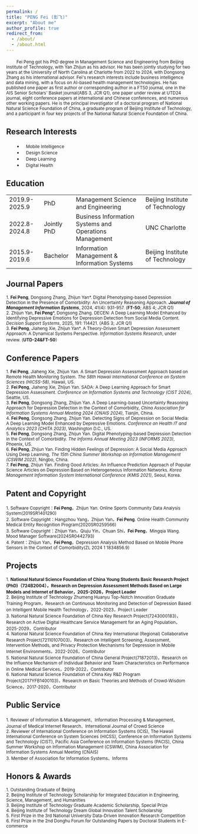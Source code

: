 ```yaml
---
permalink: /
title: "PENG Fei (彭飞)"
excerpt: "About me"
author_profile: true
redirect_from: 
  - /about/
  - /about.html
---
```

&emsp;&emsp;<small>Fei Peng got his PhD degree in Management Science and Engineering from Beijing Institute of Technology, with Yan Zhijun as his advisor. He has been jointly studying for two years at the University of North Carolina at Charlotte from 2022 to 2024, with Dongsong Zhang as his international advisor. Fei's research interests include business intelligence and data mining, with a focus on AI-based health management technologies. He has published one paper as first author or corresponding author in a FT50 journal, one in the AIS Senior Scholars' Basket journal(ABS 3, JCR Q1), one paper under review at UTD24 journal, eight conference papers at international and Chinese conferences, and numerous other working papers. He is the principal investigator of a doctoral program of National Natural Science Foundation of China, a graduate program of Beijing Institute of Technology, and a participant in four key projects of the National Natural Science Foundation of China.</small><br>


Research Interests
------
&emsp;&emsp;• &emsp;<small>Mobile Intelligence</small><br>
&emsp;&emsp;• &emsp;<small>Design Science</small><br>
&emsp;&emsp;• &emsp;<small>Deep Learning</small><br>
&emsp;&emsp;• &emsp;<small>Digital Health</small><br>

Education
------
<table style="border: none;">
  <tr><td style="border: none;">2019.9-2025.9</td><td style="border: none;">PhD</td><td style="border: none;">Management Science and Engineering</td><td style="border: none;">Beijing Institute of Technology</td></tr>
  <tr><td style="border: none;">2022.8-2024.8</td><td style="border: none;">Jointly PhD</td><td style="border: none;">Business Information Systems and Operations Management</td><td style="border: none;">UNC Charlotte</td></tr>
  <tr><td style="border: none;">2015.9-2019.6</td><td style="border: none;">Bachelor</td><td style="border: none;">Information Management & Information Systems</td><td style="border: none;">Beijing Institute of Technology</td></tr>
</table>

Journal Papers
------
<small>1. **Fei Peng**, Dongsong Zhang, Zhijun Yan*. Digital Phenotyping-based Depression Detection in the Presence of Comorbidity: An Uncertainty Reasoning Approach. _**Journal of Management Information Systems**_, 2024, 41(4): 931-957. (**FT-50**; ABS 4; JCR Q1)</small><br>
<small>2. Zhijun Yan, **Fei Peng***, Dongsong Zhang. DECEN: A Deep Learning Model Enhanced by Identifying Depressive Emotions for Depression Detection from Social Media Content. _Decision Support Systems_, 2025, 191: 114421. (ABS 3; JCR Q1)</small><br>
<small>3. **Fei Peng**, Jiaheng Xie, Zhijun Yan*. A Theory-Driven Smart Depression Assessment Approach: A Dynamical Systems Perspective. _Information Systems Research_, under review. (**UTD-24&FT-50**）</small><br>

Conference Papers
------
<small>1. **Fei Peng**, Jiaheng Xie, Zhijun Yan. A Smart Depression Assessment Approach based on Remote Health Monitoring System. *The 58th Hawaii International Conference on System Sciences (HICSS-58)*, Hawaii, US.</small><br>
<small>2. **Fei Peng**, Jiaheng Xie, Zhijun Yan. SADA: A Deep Learning Approach for Smart Depression Assessment. *Conference on Information Systems and Technology (CIST 2024)*, Seattle, US.</small><br>
<small>3. **Fei Peng**, Dongsong Zhang, Zhijun Yan. A Deep Learning-based Uncertainty Reasoning Approach for Depression Detection in the Context of Comorbidity, *China Association for Information Systems Annual Meeting 2024 (CNAIS 2024)*, Tianjin, China.</small><br>
<small>4. **Fei Peng**, Dongsong Zhang, Zhijun Yan. Detecting Signs of Depression on Social Media: A Deep Learning Model Enhanced by Depressive Emotions. *Conference on Health IT and Analytics 2023 (CHITA 2023)*, Washington D.C., US.</small><br>
<small>5. **Fei Peng**, Dongsong Zhang, Zhijun Yan. Digital Phenotyping-based Depression Detection in the Context of Comorbidity. *The Informs Annual Meeting 2023 (INFORMS 2023)*, Phoenix, US.</small><br>
<small>6. **Fei Peng**, Zhijun Yan. Finding Hidden Feelings of Depression: A Social Media Approach Using Deep Learning, *The 15th China Summer Workshop on Information Management (CSWIM 2022)*, Ningbo, China.</small><br>
<small>7. **Fei Peng**, Zhijun Yan. Finding Good Articles: An Influence Prediction Approach of Popular Science Articles on Depression Based on Heterogeneous Information Networks. *Korea Management Information System International Conference (KMIS 2021)*, Seoul, Korea.</small><br>

Patent and Copyright
------
<small>1. Software Copyright：**Fei Peng**，Zhijun Yan. Online Sports Community Data Analysis System(2019SR1401290)</small><br>
<small>2. Software Copyright：Hangzhou Yang，Zhijun Yan，**Fei Peng**. Online Health Community Medical Entity Recognition Program(2020SR0259566)</small><br>
<small>3. Software Copyright：Zhijun Yan，Qiuju Yin，Chuan Shi，**Fei Peng**，Mingqia Wang. Mood Manager Software(2024SR0442793)</small><br>
<small>4. Patent：Zhijun Yan，**Fei Peng**，Depression Analysis Method Based on Mobile Phone Sensors in the Context of Comorbidity(ZL 2024 1 1834856.9)</small>

Projects
------
<small>1. **National Natural Science Foundation of China Young Students Basic Research Project (PhD)（724B2004），Research on Depression Assessment Methods Based on Large Models and Internet of Behavior，2025-2026，Project Leader**</small><br>
<small>2. Beijing Institute of Technology Zhumeng Huanyu Top-Notch Innovation Graduate Training Program，Research on Continuous Monitoring and Detection of Depression Based on Intelligent Mobile Health Technology，2022-2023，Project Leader</small><br>
<small>3. National Natural Science Foundation of China Key Research Project(7243000183)，Research on Active Digital Healthcare Service Management for an Aging Population，2025-2029，Contributor</small><br>
<small>4. National Natural Science Foundation of China Key International (Regional) Collaborative Research Project(72110107003)，Research on Intelligent Screening, Assessment, Intervention Methods, and Privacy Protection Mechanisms for Depression in Mobile Internet Environments，2022-2026，Contributor</small><br>
<small>5. National Natural Science Foundation of China General Project(71872013)，Research on the Influence Mechanism of Individual Behavior and Team Characteristics on Performance in Online Medical Services，2019-2022，Contributor</small><br>
<small>6. National Natural Science Foundation of China Key R&D Program Project(2017YFB1400103)，Research on Basic Theories and Methods of Crowd-Wisdom Science，2017-2020，Contributor</small>

Public Service
------
<small>1. Reviewer of Information & Management、Information Processing & Management、Journal of Medical Internet Research、International Journal of Crowd Science</small><br>
<small>2. Reviewer of International Conference on Information Systems (ICIS), The Hawaii International Conference on System Sciences (HICSS), Conference on Information Systems and Technology (CIST), Pacific Asia Conference on Information Systems (PACIS), China Summer Workshop on Information Management (CSWIM), China Association for Information Systems Annual Meeting (CNAIS) </small><br>
<small>3. Member of Association for Information Systems、Informs</small>

Honors & Awards
------
<small>1. Outstanding Graduate of Beijing</small><br>
<small>2. Beijing Institute of Technology Scholarship for Integrated Education in Engineering, Science, Management, and Humanities</small><br>
<small>3. Beijing Institute of Technology Graduate Academic Scholarship, Special Prize</small><br>
<small>4. Beijing Institute of Technology Dream Global Innovation Talent Scholarship</small><br>
<small>5. First Prize in the 3rd National University Data-Driven Innovation Research Competition</small><br>
<small>6. First Prize in the 2nd Donghu Forum for Outstanding Papers by Doctoral Students in E-commerce</small><br>

